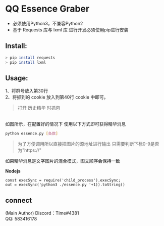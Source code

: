# QQ Essence Graber

* 必须使用Python3，不兼容Python2
* 基于 Requests 库与 lxml 库 进行开发必须使用pip进行安装
## Install:

```bash
> pip install requests
> pip install lxml
```

## Usage:
1、将群号放入第30行<br>
2、将抓到的 cookie 放入到第40行 cookie 中即可。
> 打开 历史精华 时抓包

<br>如图所示，在配置好的情况下 使用以下方式即可获得精华消息
```bash
python essence.py [条数]
``` 
> 为了方便调用所以直接把图片的源地址进行输出
> 只需要判断下标0-9是否为"https://"

如果精华消息是文字图片的混合模式，图文顺序会保持一致

**Nodejs**
```nodejs
const execSync = require('child_process').execSync;
out = execSync('python3 ./essence.py '+1)).toString()
```
## connect
(Main Author)
Discord：Time#4381
<br>QQ: 583416178
